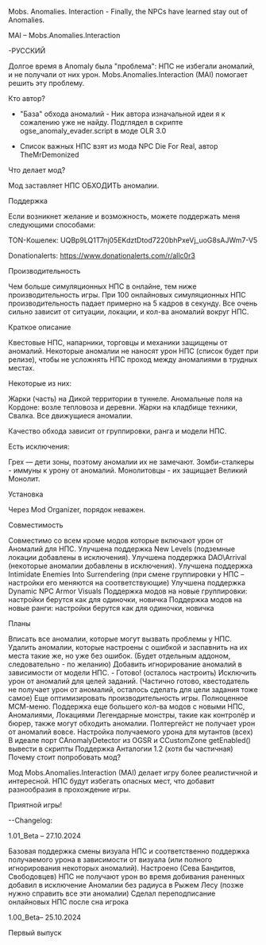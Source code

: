 Mobs. Anomalies. Interaction - Finally, the NPCs have learned stay out of Anomalies.

MAI – Mobs.Anomalies.Interaction

-РУССКИЙ

Долгое время в Anomaly была "проблема": НПС не избегали аномалий, и не получали от них урон. Mobs.Anomalies.Interaction (MAI) помогает решить эту проблему.

Кто автор?

- "База" обхода аномалий - Ник автора изначальной идеи я к сожалению уже не найду. Подглядел в скрипте ogse_anomaly_evader.script в моде OLR 3.0

- Список важных НПС взят из мода NPC Die For Real, автор TheMrDemonized

Что делает мод?

Мод заставляет НПС ОБХОДИТЬ аномалии.

Поддержка

Если возникнет желание и возможность, можете поддержать меня следующими способами:

TON-Кошелек: UQBp9LQ1T7nj05EKdztDtod7220bhPxeVj_uoG8sAJWm7-V5

Donationalerts: https://www.donationalerts.com/r/allc0r3

Производительность

Чем больше симуляционных НПС в онлайне, тем ниже производительность игры. При 100 онлайновых симуляционных НПС производительность падает примерно на 5 кадров в секунду. Все очень сильно зависит от ситуации, локации, и кол-ва аномалий вокруг НПС.

Краткое описание

Квестовые НПС, напарники, торговцы и механики защищены от аномалий. Некоторые аномалии не наносят урон НПС (список будет при релизе), чтобы не усложнять НПС проход между аномалиями в трудных местах.

Некоторые из них:

Жарки (часть) на Дикой территории в туннеле.
Аномальные поля на Кордоне: возле тепловоза и деревни.
Жарки на кладбище техники, Свалка.
Все движущиеся аномалии.

Качество обхода зависит от группировки, ранга и модели НПС.

Есть исключения:

Грех — дети зоны, поэтому аномалии их не замечают.
Зомби-сталкеры - иммуны к урону от аномалий.
Монолитовцы - их защищает Великий Монолит.

Установка

Через Mod Organizer, порядок неважен.

Совместимость

Совместимо со всем кроме модов которые включают урон от Аномалий для НПС.
Улучшена поддержка New Levels (подземные локации добавлены в исключения).
Улучшена поддержка DAO\Arrival (некоторые аномалии добавлены в исключения).
Улучшена поддержка Intimidate Enemies Into Surrendering (при смене группировки у НПС – настройки его меняются на соответствующие)
Улучшена поддержка Dynamic NPC Armor Visuals
Поддержка модов на новые группировки: настройки берутся как для одиночки, новичка
Поддержка модов на новые ранги: настройки берутся как для одиночки, новичка

Планы

Вписать все аномалии, которые могут вызвать проблемы у НПС.
Удалить аномалии, которые настроены с ошибкой и заспавнить на их места такие же, но уже без ошибок. (Будет отдельным аддоном, следовательно - по желанию)
Добавить игнорирование аномалий в зависимости от модели НПС. - Готово! (осталось настроить)
Исключить урон от аномалий для целей заданий. (Частично готово, квестодатель не получает урон от аномалий, осталось сделать для цели задания тоже самое)
Еще оптимизировать производительность игры.
Полноценное МСМ-меню.
Поддержка еще большего кол-ва модов с новыми НПС, Аномалиями, Локациями
Легендарные монстры, такие как контролёр и бюрер, также могут обходить аномалии. Полтергейст не получает урон от аномалий вовсе.
Настройка получаемого урона для мутантов (всех)
В идеале порт CAnomalyDetector из OGSR и CCustomZone getEnabled() вывести в скрипты
Поддержка Анталогии 1.2 (хотя бы частичная)
Почему стоит попробовать мод?

Мод Mobs.Anomalies.Interaction (MAI) делает игру более реалистичной и интересной. НПС будут избегать опасных мест, что добавит разнообразия в прохождение игры.

Приятной игры!

--Changelog:

1.01_Beta – 27.10.2024

Базовая поддержка смены визуала НПС и соответственно поддержка получаемого урона в зависимости от визуала (или полного игнорирования некоторых аномалий). Настроено (Сева Бандитов, Свободовцев)
НПС не получают урон во время добивания раненных
добавил в исключение Аномалии без радиуса в Рыжем Лесу (позже нужно справить все эти аномалии)
Сделал переподписание онлайновых НПС после сна игрока


1.00_Beta– 25.10.2024

Первый выпуск
